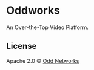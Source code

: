 Oddworks
========
An Over-the-Top Video Platform.

License
-------
Apache 2.0 © [Odd Networks](http://oddnetworks.com)
